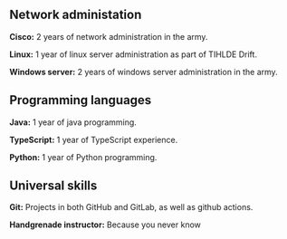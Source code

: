 ## Network administation

**Cisco:** 2 years of network administration in the army.

**Linux:** 1 year of linux server administration as part of TIHLDE Drift.

**Windows server:** 2 years of windows server administration in the army.

## Programming languages

**Java:** 1 year of java programming.

**TypeScript:** 1 year of TypeScript experience.

**Python:** 1 year of Python programming.

## Universal skills

**Git:** Projects in both GitHub and GitLab, as well as github actions.

**Handgrenade instructor:** Because you never know
